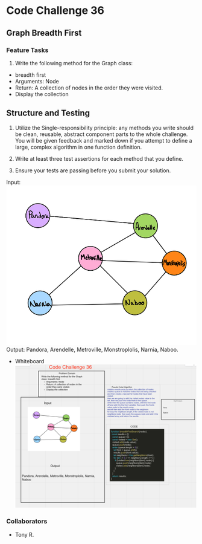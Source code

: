 # Code Challenge 36

## Graph Breadth First

### Feature Tasks

1. Write the following method for the Graph class:

- breadth first
- Arguments: Node
- Return: A collection of nodes in the order they were visited.
- Display the collection

## Structure and Testing

1. Utilize the Single-responsibility principle: any methods you write should be clean, reusable, abstract component parts to the whole challenge. You will be given feedback and marked down if you attempt to define a large, complex algorithm in one function definition.

2. Write at least three test assertions for each method that you define.

3. Ensure your tests are passing before you submit your solution.

Input:
![graph](graphCC36.png)
Output: Pandora, Arendelle, Metroville, Monstroplolis, Narnia, Naboo.

- Whiteboard
  ![graph-whiteboard](CC36.png)

### Collaborators

- Tony R.
